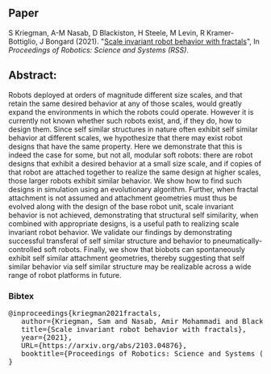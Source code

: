 ## Paper
S Kriegman, A-M Nasab, D Blackiston, H Steele, M Levin, R Kramer-Bottiglio, J Bongard
(2021).
"[Scale invariant robot behavior with fractals](https://arxiv.org/abs/2103.04876)", 
In _Proceedings of Robotics: Science and Systems (RSS)_.  <br>


## **Abstract:**
Robots deployed at orders of magnitude different size scales, and that retain the same desired behavior at any of those scales, 
would greatly expand the environments in which the robots could operate.
However it is currently not known whether such robots exist, and, if they do, how to design them.
Since self similar structures in nature often exhibit self similar behavior at different scales, we hypothesize that there may exist robot designs that have the same property. 
Here we demonstrate that this is indeed the case for some, but not all, modular soft robots: 
there are robot designs that exhibit a desired behavior at a small size scale, and if copies of that robot are attached together to realize the same design at higher scales, those larger robots exhibit similar behavior. We show how to find such designs in simulation using an evolutionary algorithm. 
Further, when fractal attachment is not assumed and attachment geometries must thus be evolved along with the design of the base robot unit, scale invariant behavior is not achieved, demonstrating that structural self similarity, when combined with appropriate designs, is a useful path to realizing scale invariant robot behavior. We validate our findings by demonstrating successful transferal of self similar structure and behavior to pneumatically-controlled soft robots. Finally, we show that biobots can spontaneously exhibit self similar attachment geometries, thereby suggesting that self similar behavior via self similar structure may be realizable across a wide range of robot platforms in future.


### **Bibtex**
<pre>
@inproceedings{kriegman2021fractals,
&nbsp;&nbsp; author={Kriegman, Sam and Nasab, Amir Mohammadi and Blackiston, Douglas and Steele, Hannah and Levin, Michael and Kramer-Bottiglio, Rebecca and Bongard, Josh},
&nbsp;&nbsp; title={Scale invariant robot behavior with fractals},
&nbsp;&nbsp; year={2021},
&nbsp;&nbsp; URL={https://arxiv.org/abs/2103.04876},
&nbsp;&nbsp; booktitle={Proceedings of Robotics: Science and Systems (RSS)}
}
</pre>
